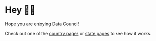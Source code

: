 <script>
    import Outro from '$lib/Outro.svelte';
</script>

# Hey 👋🏼

Hope you are enjoying Data Council!


Check out one of the [country pages](/countries)  or [state pages](/countries/usa) to see how it works.

<Outro/>